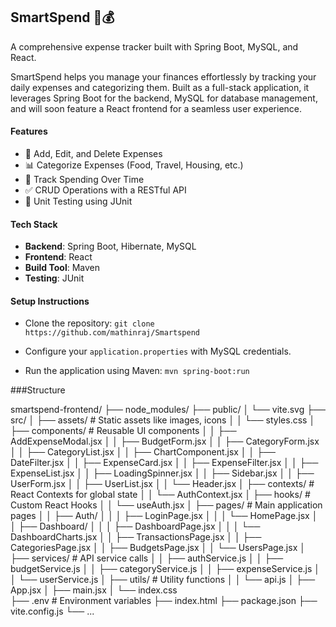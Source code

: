 ## SmartSpend 💼💰

A comprehensive expense tracker built with Spring Boot, MySQL, and React.

SmartSpend helps you manage your finances effortlessly by tracking your daily expenses and categorizing them. Built as a full-stack application, it leverages Spring Boot for the backend, MySQL for database management, and will soon feature a React frontend for a seamless user experience.

#### **Features**
- 📝 Add, Edit, and Delete Expenses
- 📊 Categorize Expenses (Food, Travel, Housing, etc.)
- 📅 Track Spending Over Time
- ✅ CRUD Operations with a RESTful API
- 🧪 Unit Testing using JUnit

#### **Tech Stack**
- **Backend**: Spring Boot, Hibernate, MySQL
- **Frontend**: React
- **Build Tool**: Maven
- **Testing**: JUnit

####  **Setup Instructions**
- Clone the repository:
`git clone https://github.com/mathinraj/Smartspend`

- Configure your `application.properties` with MySQL credentials.
- Run the application using Maven:
`mvn spring-boot:run`

###Structure

smartspend-frontend/
├── node_modules/
├── public/
│   └── vite.svg
├── src/
│   ├── assets/           # Static assets like images, icons
│   │   └── styles.css
│   ├── components/       # Reusable UI components
│   │   ├── AddExpenseModal.jsx
│   │   ├── BudgetForm.jsx
│   │   ├── CategoryForm.jsx
│   │   ├── CategoryList.jsx
│   │   ├── ChartComponent.jsx
│   │   ├── DateFilter.jsx
│   │   ├── ExpenseCard.jsx
│   │   ├── ExpenseFilter.jsx
│   │   ├── ExpenseList.jsx
│   │   ├── LoadingSpinner.jsx
│   │   ├── Sidebar.jsx
│   │   ├── UserForm.jsx
│   │   ├── UserList.jsx
│   │   └── Header.jsx
│   ├── contexts/         # React Contexts for global state
│   │   └── AuthContext.jsx
│   ├── hooks/            # Custom React Hooks
│   │   └── useAuth.jsx
│   ├── pages/            # Main application pages
│   │   ├── Auth/
│   │   │   ├── LoginPage.jsx
│   │   │   └── HomePage.jsx
│   │   ├── Dashboard/
│   │   │   ├── DashboardPage.jsx
│   │   │   └── DashboardCharts.jsx
│   │   ├── TransactionsPage.jsx
│   │   ├── CategoriesPage.jsx
│   │   ├── BudgetsPage.jsx
│   │   └── UsersPage.jsx
│   ├── services/         # API service calls
│   │   ├── authService.js
│   │   ├── budgetService.js
│   │   ├── categoryService.js
│   │   ├── expenseService.js
│   │   └── userService.js
│   ├── utils/            # Utility functions
│   │   └── api.js
│   ├── App.jsx
│   ├── main.jsx
│   └── index.css        
├── .env                # Environment variables
├── index.html
├── package.json
├── vite.config.js
└── ...